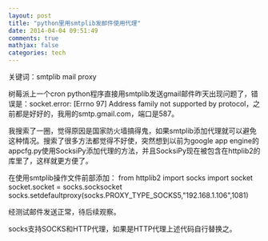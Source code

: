 ```yaml
---
layout: post
title: "python里用smtplib发邮件使用代理"
date: 2014-04-04 09:51:49
comments: true
mathjax: false
categories: tech
---
```

关键词：smtplib mail proxy

树莓派上一个cron python程序直接用smtplib发送gmail邮件昨天出现问题了，错误是：socket.error: [Errno 97] Address family not supported by protocol，之前都是好好的，我用的smtp.gmail.com，端口是587。

我搜索了一圈，觉得原因是国家防火墙搞得鬼，如果smtplib添加代理就可以避免这种情况。搜索了很多方法都觉得不好使，突然想到以前为google app engine的appcfg.py使用SocksiPy添加代理的方法，并且SocksiPy现在被包含在httplib2的库里了，这样就更方便了。

<!--more-->

在使用smtplib操作文件前部添加：
    from httplib2 import socks
    import socket
    socket.socket = socks.socksocket
    socks.setdefaultproxy(socks.PROXY_TYPE_SOCKS5,"192.168.1.106",1081)

经测试邮件发送正常，待后续观察。

socks支持SOCKS和HTTP代理，如果是HTTP代理上述代码自行替换之。
